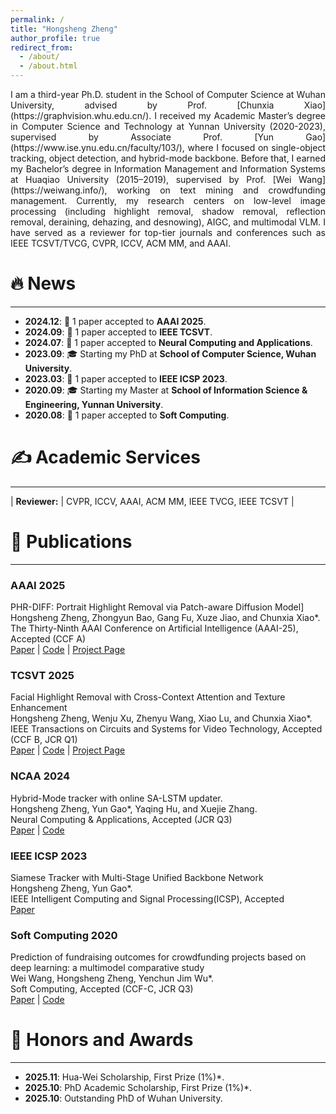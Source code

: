 ```yaml
---
permalink: /
title: "Hongsheng Zheng"
author_profile: true
redirect_from: 
  - /about/
  - /about.html
---
```

<div markdown="1" style="text-align:justify; text-justify:inter-word; hyphens:auto;">
I am a third-year Ph.D. student in the School of Computer Science at Wuhan University, advised by Prof. [Chunxia Xiao](https://graphvision.whu.edu.cn/). I received my Academic Master’s degree in Computer Science and Technology at Yunnan University (2020-2023), supervised by Associate Prof. [Yun Gao](https://www.ise.ynu.edu.cn/faculty/103/), where I focused on single-object tracking, object detection, and hybrid-mode backbone. Before that, I earned my Bachelor’s degree in Information Management and Information Systems at Huaqiao University (2015–2019), supervised by Prof. [Wei Wang](https://weiwang.info/), working on text mining and crowdfunding management. Currently, my research centers on low-level image processing (including highlight removal, shadow removal, reflection removal, deraining, dehazing, and desnowing), AIGC, and multimodal VLM. I have served as a reviewer for top-tier journals and conferences such as IEEE TCSVT/TVCG, CVPR, ICCV, ACM MM, and AAAI.
</div>

🔥 News  
======
---
- **2024.12**: 🎉 1 paper accepted to **AAAI 2025**.  
- **2024.09**: 🎉 1 paper accepted to **IEEE TCSVT**.  
- **2024.07**: 🎉 1 paper accepted to **Neural Computing and Applications**.
- **2023.09**: 🎓 Starting my PhD at **School of Computer Science, Wuhan University**.  
- **2023.03**: 🎉 1 paper accepted to **IEEE ICSP 2023**.
- **2020.09**: 🎓 Starting my Master at **School of Information Science & Engineering, Yunnan University**.
- **2020.08**: 🎉 1 paper accepted to **Soft Computing**.

✍ Academic Services  
======
---
| **Reviewer:** | CVPR, ICCV, AAAI, ACM MM, IEEE TVCG, IEEE TCSVT |

📝 Publications  
======
---
### AAAI 2025  
PHR-DIFF: Portrait Highlight Removal via Patch-aware Diffusion Model]  
Hongsheng Zheng, Zhongyun Bao, Gang Fu, Xuze Jiao, and Chunxia Xiao*.  
The Thirty-Ninth AAAI Conference on Artificial Intelligence (AAAI-25), Accepted (CCF A)  
[Paper](https://ojs.aaai.org/index.php/AAAI/article/view/33146) | [Code](https://example.com/) | [Project Page](https://example.com/) 

### TCSVT 2025  
Facial Highlight Removal with Cross-Context Attention and Texture Enhancement  
Hongsheng Zheng, Wenju Xu, Zhenyu Wang, Xiao Lu, and Chunxia Xiao*.  
IEEE Transactions on Circuits and Systems for Video Technology, Accepted (CCF B, JCR Q1)  
[Paper](https://ieeexplore.ieee.org/abstract/document/10701516) | [Code](https://example.com/) | [Project Page](https://example.com/) 

### NCAA 2024  
Hybrid-Mode tracker with online SA-LSTM updater.  
Hongsheng Zheng, Yun Gao*, Yaqing Hu, and Xuejie Zhang.  
Neural Computing & Applications, Accepted (JCR Q3)  
[Paper](https://link.springer.com/article/10.1007/s00521-024-10354-4) | [Code](https://example.com/)

### IEEE ICSP 2023  
Siamese Tracker with Multi-Stage Unified Backbone Network  
Hongsheng Zheng, Yun Gao*.  
IEEE Intelligent Computing and Signal Processing(ICSP), Accepted  
[Paper](https://ieeexplore.ieee.org/abstract/document/10248907)  

### Soft Computing 2020  
Prediction of fundraising outcomes for crowdfunding projects based on deep learning: a multimodel comparative study  
Wei Wang, Hongsheng Zheng, Yenchun Jim Wu*.  
Soft Computing, Accepted (CCF-C, JCR Q3)  
[Paper](https://link.springer.com/article/10.1007/s00500-020-04822-x) | [Code](https://github.com/hongsheng-Z/Pfoc)  

🥇 Honors and Awards  
======
---
- **2025.11**: Hua-Wei Scholarship, First Prize (1%)*.
- **2025.10**: PhD Academic Scholarship, First Prize (1%)*.
- **2025.10**: Outstanding PhD of Wuhan University.
